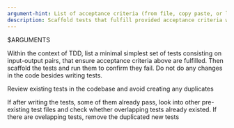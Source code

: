 ```yaml
---
argument-hint: List of acceptance criteria (from file, copy paste, or leave empty to use previous convo)
description: Scaffold tests that fulfill provided acceptance criteria within TDD
---
```


$ARGUMENTS

Within the context of TDD, list a minimal simplest set of tests consisting on input-output pairs, that ensure acceptance criteria above are fulfilled. Then scaffold the tests and run them to confirm they fail. Do not do any changes in the code besides writing tests.

Review existing tests in the codebase and avoid creating any duplicates

If after writing the tests, some of them already pass, look into other pre-existing test files and check whether overlapping tests already existed. If there are ovelapping tests, remove the duplicated new tests